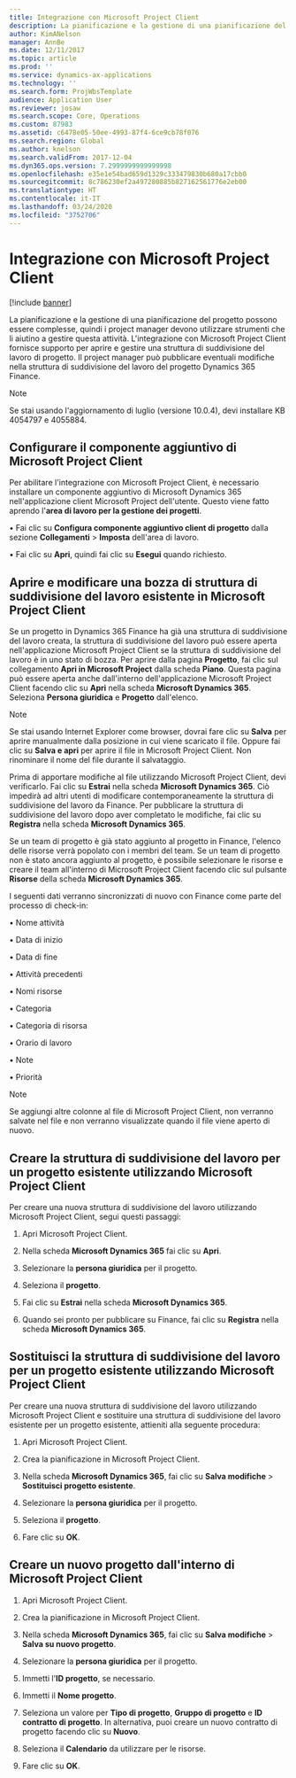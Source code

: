 ```yaml
---
title: Integrazione con Microsoft Project Client
description: La pianificazione e la gestione di una pianificazione del progetto possono essere complesse, quindi i project manager devono utilizzare strumenti che li aiutino a gestire questa attività. L'integrazione con Microsoft Project Client fornisce supporto per aprire e gestire una struttura di suddivisione del lavoro di progetto.
author: KimANelson
manager: AnnBe
ms.date: 12/11/2017
ms.topic: article
ms.prod: ''
ms.service: dynamics-ax-applications
ms.technology: ''
ms.search.form: ProjWbsTemplate
audience: Application User
ms.reviewer: josaw
ms.search.scope: Core, Operations
ms.custom: 87983
ms.assetid: c6478e05-50ee-4993-87f4-6ce9cb78f076
ms.search.region: Global
ms.author: knelson
ms.search.validFrom: 2017-12-04
ms.dyn365.ops.version: 7.2999999999999998
ms.openlocfilehash: e35e1e54bad659d1329c333479830b680a17cbb0
ms.sourcegitcommit: 8c786230ef2a497280885b827162561776e2eb00
ms.translationtype: HT
ms.contentlocale: it-IT
ms.lasthandoff: 03/24/2020
ms.locfileid: "3752706"
---
```

# <a name="microsoft-project-client-integration"></a>Integrazione con Microsoft Project Client

[!include [banner](../includes/banner.md)]

La pianificazione e la gestione di una pianificazione del progetto possono essere complesse, quindi i project manager devono utilizzare strumenti che li aiutino a gestire questa attività. L'integrazione con Microsoft Project Client fornisce supporto per aprire e gestire una struttura di suddivisione del lavoro di progetto. Il project manager può pubblicare eventuali modifiche nella struttura di suddivisione del lavoro del progetto Dynamics 365 Finance.

> [!NOTE]
> Se stai usando l'aggiornamento di luglio (versione 10.0.4), devi installare KB 4054797 e 4055884.

## <a name="configure-the-microsoft-project-client-add-in"></a>Configurare il componente aggiuntivo di Microsoft Project Client
Per abilitare l'integrazione con Microsoft Project Client, è necessario installare un componente aggiuntivo di Microsoft Dynamics 365 nell'applicazione client Microsoft Project dell'utente. Questo viene fatto aprendo l'**area di lavoro per la gestione dei progetti**.

•   Fai clic su **Configura componente aggiuntivo client di progetto** dalla sezione **Collegamenti** > **Imposta** dell'area di lavoro.

•   Fai clic su **Apri**, quindi fai clic su **Esegui** quando richiesto.

## <a name="open-and-edit-an-existing-draft-work-breakdown-structure-in-microsoft-project-client"></a>Aprire e modificare una bozza di struttura di suddivisione del lavoro esistente in Microsoft Project Client
Se un progetto in Dynamics 365 Finance ha già una struttura di suddivisione del lavoro creata, la struttura di suddivisione del lavoro può essere aperta nell'applicazione Microsoft Project Client se la struttura di suddivisione del lavoro è in uno stato di bozza. Per aprire dalla pagina **Progetto**, fai clic sul collegamento **Apri in Microsoft Project** dalla scheda **Piano**. Questa pagina può essere aperta anche dall'interno dell'applicazione Microsoft Project Client facendo clic su **Apri** nella scheda **Microsoft Dynamics 365**. Seleziona **Persona giuridica** e **Progetto** dall'elenco.

> [!NOTE]
> Se stai usando Internet Explorer come browser, dovrai fare clic su **Salva** per aprire manualmente dalla posizione in cui viene scaricato il file. Oppure fai clic su **Salva e apri** per aprire il file in Microsoft Project Client. Non rinominare il nome del file durante il salvataggio.

Prima di apportare modifiche al file utilizzando Microsoft Project Client, devi verificarlo. Fai clic su **Estrai** nella scheda **Microsoft Dynamics 365**. Ciò impedirà ad altri utenti di modificare contemporaneamente la struttura di suddivisione del lavoro da Finance. Per pubblicare la struttura di suddivisione del lavoro dopo aver completato le modifiche, fai clic su **Registra** nella scheda **Microsoft Dynamics 365**.

Se un team di progetto è già stato aggiunto al progetto in Finance, l'elenco delle risorse verrà popolato con i membri del team. Se un team di progetto non è stato ancora aggiunto al progetto, è possibile selezionare le risorse e creare il team all'interno di Microsoft Project Client facendo clic sul pulsante **Risorse** della scheda **Microsoft Dynamics 365**. 

I seguenti dati verranno sincronizzati di nuovo con Finance come parte del processo di check-in:

•   Nome attività

•   Data di inizio

•   Data di fine

•   Attività precedenti

•   Nomi risorse

•   Categoria

•   Categoria di risorsa

•   Orario di lavoro

•   Note

•   Priorità

> [!NOTE]
> Se aggiungi altre colonne al file di Microsoft Project Client, non verranno salvate nel file e non verranno visualizzate quando il file viene aperto di nuovo.

## <a name="create-the-work-breakdown-structure-for-an-existing-project-using-microsoft-project-client"></a>Creare la struttura di suddivisione del lavoro per un progetto esistente utilizzando Microsoft Project Client
Per creare una nuova struttura di suddivisione del lavoro utilizzando Microsoft Project Client, segui questi passaggi:


1.  Apri Microsoft Project Client.

2.  Nella scheda **Microsoft Dynamics 365** fai clic su **Apri**.

3.  Selezionare la **persona giuridica** per il progetto.

4.  Seleziona il **progetto**.

5.  Fai clic su **Estrai** nella scheda **Microsoft Dynamics 365**.

6.  Quando sei pronto per pubblicare su Finance, fai clic su **Registra** nella scheda **Microsoft Dynamics 365**.

## <a name="replace-the-existing-work-breakdown-structure-for-an-existing-project-using-microsoft-project-client"></a>Sostituisci la struttura di suddivisione del lavoro per un progetto esistente utilizzando Microsoft Project Client
Per creare una nuova struttura di suddivisione del lavoro utilizzando Microsoft Project Client e sostituire una struttura di suddivisione del lavoro esistente per un progetto esistente, attieniti alla seguente procedura:

1.  Apri Microsoft Project Client.

2.  Crea la pianificazione in Microsoft Project Client.

3.  Nella scheda **Microsoft Dynamics 365**, fai clic su **Salva modifiche** > **Sostituisci progetto esistente**.

4.  Selezionare la **persona giuridica** per il progetto.

5.  Seleziona il **progetto**.

6.  Fare clic su **OK**.

## <a name="create-a-new-project-from-within-microsoft-project-client"></a>Creare un nuovo progetto dall'interno di Microsoft Project Client


1.  Apri Microsoft Project Client.

2.  Crea la pianificazione in Microsoft Project Client.

3.  Nella scheda **Microsoft Dynamics 365**, fai clic su **Salva modifiche** > **Salva su nuovo progetto**.

4.  Selezionare la **persona giuridica** per il progetto.

5.  Immetti l'**ID progetto**, se necessario.

6.  Immetti il **Nome progetto**.

7.  Seleziona un valore per **Tipo di progetto**, **Gruppo di progetto** e **ID contratto di progetto**. In alternativa, puoi creare un nuovo contratto di progetto facendo clic su **Nuovo**.

8.  Seleziona il **Calendario** da utilizzare per le risorse.

11. Fare clic su **OK**.
